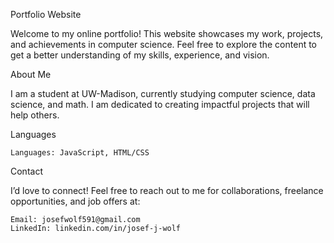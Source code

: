 Portfolio Website

Welcome to my online portfolio! This website showcases my work, projects, and achievements in computer science. Feel free to explore the content to get a better understanding of my skills, experience, and vision.


About Me

I am a student at UW-Madison, currently studying computer science, data science, and math. I am dedicated to creating impactful projects that will help others.


Languages

    Languages: JavaScript, HTML/CSS

Contact

I’d love to connect! Feel free to reach out to me for collaborations, freelance opportunities, and job offers at:

    Email: josefwolf591@gmail.com
    LinkedIn: linkedin.com/in/josef-j-wolf
